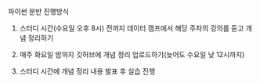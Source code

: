 파이썬 분반 진행방식

1. 스터디 시간(수요일 오후 8시) 전까지 데이터 캠프에서 해당 주차의 강의를 듣고 개념 정리하기

2. 매주 화요일 밤까지 깃허브에 개념 정리 업로드하기(늦어도 수요일 낮 12시까지)

3. 스터디 시간에 개념 정리 내용 발표 후 실습 진행

